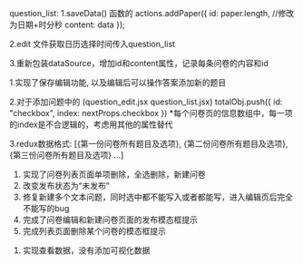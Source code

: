 <!-- 2017.6.7 -->
question_list:
1.saveData() 函数的
actions.addPaper({
   id: paper.length, //修改为日期+时分秒
   content: data
});

2.edit 文件获取日历选择时间传入question_list

3.重新包装dataSource，增加id和content属性，记录每条问卷的内容和id


<!-- 2017.6.8 -->
1.实现了保存编辑功能, 以及编辑后可以操作答案添加新的题目

2.对于添加问题中的 (question_edit.jsx question_list.jsx)
    totalObj.push({
               id: "checkbox",
               index: nextProps.checkbox
             })
 *每个问卷页的信息数组中，每一项的index是不合逻辑的，考虑用其他的属性替代  

3.redux数据格式: [{第一份问卷所有题目及选项}, {第二份问卷所有题目及选项}, {第三份问卷所有题目及选项} ...]


<!-- 2017.6.12 -->
1. 实现了问卷列表页面单项删除，全选删除，新建问卷
2. 改变发布状态为“未发布”
3. 修复新建多个文本问题，同时选中都不能写入或者都能写，进入编辑页后完全不能写的bug
4. 完成了问卷编辑和新建问卷页面的发布模态框提示
5. 完成列表页面删除某个问卷的模态框提示

<!-- 2017.6.13 -->
1. 实现查看数据，没有添加可视化数据